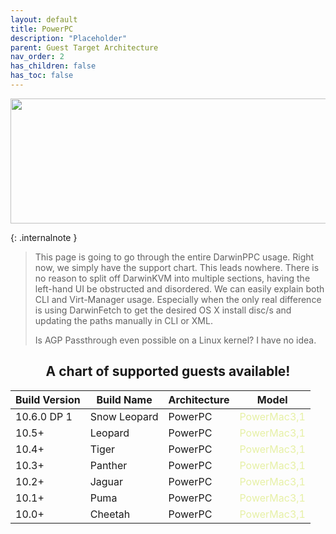 ```yaml
---
layout: default
title: PowerPC
description: "Placeholder"
parent: Guest Target Architecture
nav_order: 2
has_children: false
has_toc: false
---
```


<style>
  .navigation-container {
    display: flex;
    justify-content: space-between;
    align-items: center;
    width: 100%;
  }
  
  .nav-button {
    margin: 10px;
  }

</style>

<p align="center">
  <img width="650" height="200" src="../../../assets/Headers/Header-PowerPC.png">
</p>

{: .internalnote }
>This page is going to go through the entire DarwinPPC usage. Right now, we simply have the support chart. This leads nowhere. There is no reason to split off DarwinKVM into multiple sections, having the left-hand UI be obstructed and disordered. We can easily explain both CLI and Virt-Manager usage. Especially when the only real difference is using DarwinFetch to get the desired OS X install disc/s and updating the paths manually in CLI or XML.
>
> Is AGP Passthrough even possible on a Linux kernel? I have no idea.
>

<h2 align="center">A chart of supported guests available!</h2>

| Build Version | Build Name | Architecture | Model |
| --- | --- | --- | --- |
| 10.6.0 DP 1 | Snow Leopard | PowerPC | <span style="color: #e6f0a5;">PowerMac3,1</span> |
| 10.5+ | Leopard | PowerPC | <span style="color: #e6f0a5;">PowerMac3,1</span> |
| 10.4+ | Tiger | PowerPC | <span style="color: #e6f0a5;">PowerMac3,1</span> |
| 10.3+ | Panther | PowerPC | <span style="color: #e6f0a5;">PowerMac3,1</span> |
| 10.2+ | Jaguar | PowerPC | <span style="color: #e6f0a5;">PowerMac3,1</span> |
| 10.1+ | Puma | PowerPC | <span style="color: #e6f0a5;">PowerMac3,1</span> |
| 10.0+ | Cheetah | PowerPC | <span style="color: #e6f0a5;">PowerMac3,1</span> |
